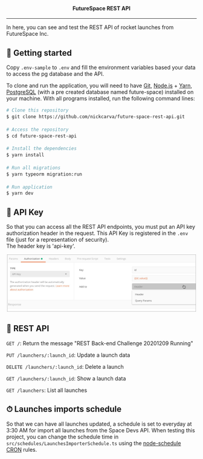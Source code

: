 <br>
<div align="center">
  <h4 align="center">
     FutureSpace REST API
  </h4>
</div>

---

In here, you can see and test the REST API of rocket launches from FutureSpace Inc.


## 🚀 Getting started

Copy `.env-sample` to `.env` and fill the environment variables based your data to access the pg database and the API.

To clone and run the application, you will need to have [Git](https://git-scm.com), [Node.js](https://nodejs.org) + [Yarn](https://yarnpkg.com), [PostgreSQL](https://www.postgresql.org/download/) (with a pre created database named future-space) installed on your machine. With all programs installed, run the following command lines:

```bash
# Clone this repository
$ git clone https://github.com/nickcarva/future-space-rest-api.git

# Access the repository
$ cd future-space-rest-api

# Install the dependencies
$ yarn install

# Run all migrations
$ yarn typeorm migration:run

# Run application
$ yarn dev
```


## 🔑 API Key

So that you can access all the REST API endpoints, you must put an API key authorization header in the request. This API Key is registered in the `.env` file (just for a representation of security).
<br>
The header key is 'api-key'.

<p align="center">
  <img alt="api-key-representation" src="./.github/assets/api-key-representation.jpg" width="500">
</p>


## 📍 REST API

`GET /`: Return the message "REST Back-end Challenge 20201209 Running"

`PUT /launchers/:launch_id`: Update a launch data

`DELETE /launchers/:launch_id`: Delete a launch

`GET /launchers/:launch_id`: Show a launch data

`GET /launchers`: List all launches


## ⏱ Launches imports schedule

So that we can have all launches updated, a schedule is set to everyday at 3:30 AM for import all launches from the Space Devs API. When testing this project, you can change the schedule time in `src/schedules/LaunchesImporterSchedule.ts` using the [node-schedule CRON](https://www.npmjs.com/package/node-schedule) rules.
